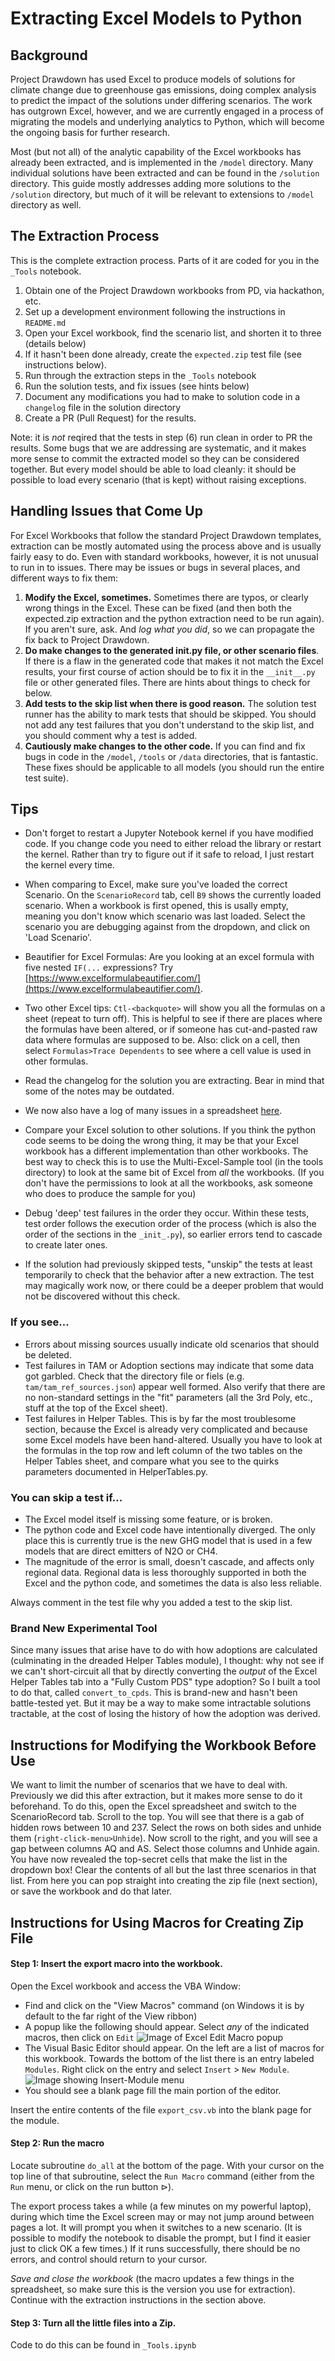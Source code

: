 # Extracting Excel Models to Python

## Background

Project Drawdown has used Excel to produce models of solutions for climate change due to greenhouse gas emissions, doing complex analysis to predict the impact of the solutions under differing scenarios.  The work has outgrown Excel, however, and we are currently engaged in a process of migrating the models and underlying analytics to Python, which will become the ongoing basis for further research.

Most (but not all) of the analytic capability of the Excel workbooks has already been extracted, and is implemented in the `/model` directory.  Many individual solutions have been extracted and can be found in the `/solution` directory.  This guide mostly addresses adding more solutions to the `/solution` directory, but much of it will be relevant to extensions to `/model` directory as well.

## The Extraction Process

This is the complete extraction process.  Parts of it are coded for you in the `_Tools` notebook.

  1. Obtain one of the Project Drawdown workbooks from PD, via hackathon, etc. 
  2. Set up a development environment following the instructions in `README.md`
  3. Open your Excel workbook, find the scenario list, and shorten it to three (details below)
  4. If it hasn't been done already, create the `expected.zip` test file (see instructions below).
  5. Run through the extraction steps in the `_Tools` notebook
  6. Run the solution tests, and fix issues (see hints below)
  7. Document any modifications you had to make to solution code in a `changelog` file in the solution directory
  8. Create a PR (Pull Request) for the results.

Note: it is _not_ reqired that the tests in step (6) run clean in order to PR the results.  Some bugs that we are addressing are
systematic, and it makes more sense to commit the extracted model so they can be considered together.
But every model should be able to load cleanly: it should be possible to load every scenario (that is kept) without raising exceptions.

## Handling Issues that Come Up

For Excel Workbooks that follow the standard Project Drawdown templates, extraction can be mostly automated using the process above and is usually fairly easy to do. Even with standard workbooks, however, it is not unusual to run in to issues.  There may be issues or bugs in several places, and different ways to fix them:

1. **Modify the Excel, sometimes.** Sometimes there are typos, or clearly wrong things in the Excel.  These can be fixed (and then both the expected.zip extraction and the python extraction need to be run again).  If you aren't sure, ask.  And *log what you did*, so we can propagate the fix back to Project Drawdown.
2. **Do make changes to the generated __init__.py file, or other scenario files**.  If there is a flaw in the generated code that makes it not match the Excel results, your first course of action should be to fix it in the `__init__.py` file or other generated files. There are hints about things to check for below.
3. **Add tests to the skip list when there is good reason.**  The solution test runner has the ability to mark tests that should be skipped.  You should not add any test failures that you don't understand to the skip list, and you should comment why a test is added.
4. **Cautiously make changes to the other code.**  If you can find and fix bugs in code in the `/model`, `/tools` or `/data` directories, that is fantastic.  These fixes should be applicable to all models (you should run the entire test suite).

## Tips

* Don't forget to restart a Jupyter Notebook kernel if you have modified code. If you change code you need to either reload the library or restart the kernel.   Rather than try to figure out if it safe to reload, I just restart the kernel every time.

* When comparing to Excel, make sure you've loaded the correct Scenario. On the `ScenarioRecord` tab, cell `B9` shows the currently loaded scenario.  When a workbook is first opened, this is usally empty, meaning you don't know which scenario was last loaded.  Select the scenario you are debugging against from the dropdown, and click on 'Load Scenario'.

* Beautifier for Excel Formulas: Are you looking at an excel formula with five nested `IF(...` expressions?  Try [https://www.excelformulabeautifier.com/](https://www.excelformulabeautifier.com/).

* Two other Excel tips:  `Ctl-<backquote>` will show you all the formulas on a sheet (repeat to turn off).  This is helpful to see if there are places where the formulas have been altered, or if someone has cut-and-pasted raw data where formulas are supposed to be.  Also: click on a cell, then select `Formulas>Trace Dependents` to see where a cell value is used in other formulas.

* Read the changelog for the solution you are extracting. Bear in mind that some of the notes may be outdated.

* We now also have a log of many issues in a spreadsheet [here](https://docs.google.com/spreadsheets/d/1UyDXHyItk0aN36Q7w6oHkXHQI4t9FLxZhvAFD2aDymg/edit?usp=sharing).

* Compare your Excel solution to other solutions. If you think the python code seems to be doing the wrong thing, it may be that your Excel workbook has a different implementation than other workbooks. The best way to check this is to use the Multi-Excel-Sample tool (in the tools directory) to look at the same bit of Excel from _all_ the workbooks. (If you don't have the permissions to look at all the workbooks, ask someone who does to produce the sample for you)

* Debug 'deep' test failures in the order they occur.  Within these tests, test order follows the execution order of the process (which is also the order of the sections in the `_init_.py`), so earlier errors tend to cascade to create later ones.

* If the solution had previously skipped tests, "unskip" the tests at least temporarily to check that the behavior after a new extraction.  The test may magically work now, or there could be a deeper problem that would not be discovered without this check.

### If you see...

* Errors about missing sources usually indicate old scenarios that should be deleted.
* Test failures in TAM or Adoption sections may indicate that some data got garbled.  Check that the directory file or fiels (e.g. `tam/tam_ref_sources.json`) appear well formed.  Also verify that there are no non-standard settings in the "fit" parameters (all the 3rd Poly, etc., stuff at the top of the Excel sheet).
* Test failures in Helper Tables.  This is by far the most troublesome section, because the Excel is already very complicated and because some Excel models have been hand-altered.  Usually you have to look at the formulas in the top row and left column of the two tables on the Helper Tables sheet, and compare what you see to the quirks parameters documented in HelperTables.py.

### You can skip a test if...

* The Excel model itself is missing some feature, or is broken.
* The python code and Excel code have intentionally diverged.  The only place this is currently true is the new GHG model that is used in a few models that are direct emitters of N2O or CH4.
* The magnitude of the error is small, doesn't cascade, and affects only regional data.  Regional data is less thoroughly supported in both the Excel and the python code, and sometimes the data is also less reliable.

Always comment in the test file why you added a test to the skip list.

### Brand New Experimental Tool

Since many issues that arise have to do with how adoptions are calculated (culminating in the dreaded Helper Tables module), I thought: why not see if we can't short-circuit all that by directly converting the _output_ of the Excel Helper Tables tab into a "Fully Custom PDS" type adoption?  So I built a tool to do that, called `convert_to_cpds`.  This is brand-new and hasn't been battle-tested yet.  But it may be a way to make some intractable solutions tractable, at the cost of losing the history of how the adoption was derived.

## Instructions for Modifying the Workbook Before Use

We want to limit the number of scenarios that we have to deal with.  Previously we did this after extraction, but it makes more sense to do it beforehand.
To do this, open the Excel spreadsheet and switch to the ScenarioRecord tab.  Scroll to the top.  You will see that there is a gab of hidden rows between 10 and 237.  Select the rows on both sides and unhide them (`right-click-menu>Unhide`).  Now scroll to the right, and you will see a gap between columns AQ and AS.  Select those columns and Unhide again.  You have now revealed the top-secret cells that make the list in the dropdown box!  Clear the contents of all but the last three scenarios in that list.  From here you can pop straight into creating the zip file (next section), or save the workbook and do that later.

## Instructions for Using Macros for Creating Zip File

#### Step 1: Insert the export macro into the workbook.
Open the Excel workbook and access the VBA Window:
* Find and click on the "View Macros" command (on Windows it is by default to the far right of the View ribbon)
* A popup like the following should appear.  Select _any_ of the indicated macros, then click on `Edit`
    ![Image of Excel Edit Macro popup](https://github.com/projectdrawdown/solutions/blob/extracting/Documentation/images/vb_macro.jpg)
* The Visual Basic Editor should appear.  On the left are a list of macros for this workbook.  Towards the bottom of the list there is an entry labeled `Modules`.  Right click on the entry and select `Insert` > `New Module`.
![Image showing Insert-Module menu](https://github.com/projectdrawdown/solutions/blob/extracting/Documentation/images/vb_insert.jpg)
* You should see a blank page fill the main portion of the editor.

Insert the entire contents of the file `export_csv.vb` into the blank page for the module.

#### Step 2: Run the macro

Locate subroutine `do_all` at the bottom of the page.  With your cursor on the top line of that subroutine, select the `Run Macro`
command (either from the `Run` menu, or click on the run button &vrtri;).

The export process takes a while (a few minutes on my powerful laptop), during which time the Excel screen may or may not
jump around between pages a lot.  It will prompt you when it switches to a new scenario.  (It is possible to modify the notebook to disable the prompt, but I find it easier just to click OK a few times.)
If it runs successfully, there should be no errors, and control should return to your cursor.

*Save and close the workbook* (the macro updates a few things in the spreadsheet, so make sure this is the version you use for extraction).  Continue with the extraction instructions in the section above.

#### Step 3: Turn all the little files into a Zip.

Code to do this can be found in `_Tools.ipynb`